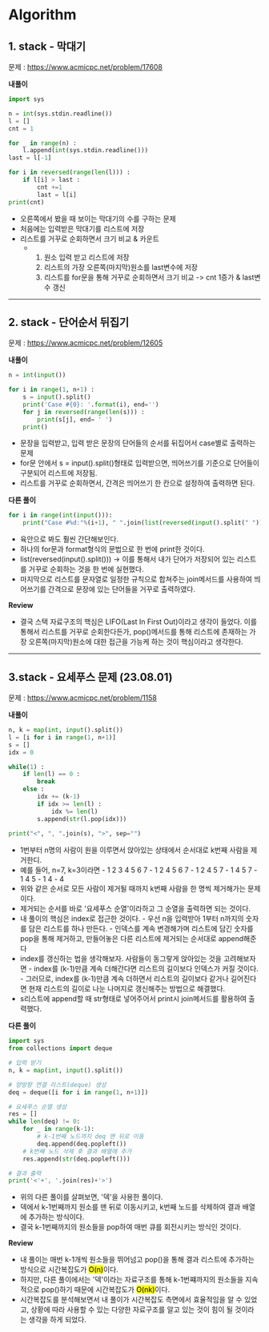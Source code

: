 # Algorithm

## 1. stack - 막대기

문제 : https://www.acmicpc.net/problem/17608

**내풀이**
```python
import sys

n = int(sys.stdin.readline())
l = []
cnt = 1

for _ in range(n) :
    l.append(int(sys.stdin.readline()))
last = l[-1]

for i in reversed(range(len(l))) :
    if l[i] > last :
        cnt +=1
        last = l[i]
print(cnt)
```

- 오른쪽에서 봤을 때 보이는 막대기의 수를 구하는 문제
- 처음에는 입력받은 막대기를 리스트에 저장
- 리스트를 거꾸로 순회하면서 크기 비교 & 카운트
  - 1. 원소 입력 받고 리스트에 저장
    2. 리스트의 가장 오른쪽(마지막)원소를 last변수에 저장
    3. 리스트를 for문을 통해 거꾸로 순회하면서 크기 비교 -> cnt 1증가 & last변수 갱신
***

## 2. stack - 단어순서 뒤집기

문제 : https://www.acmicpc.net/problem/12605

**내풀이**
```python
n = int(input())

for i in range(1, n+1) :
    s = input().split()
    print('Case #{0}: '.format(i), end='')
    for j in reversed(range(len(s))) :
        print(s[j], end= ' ')
    print()
```

- 문장을 입력받고, 입력 받은 문장의 단어들의 순서를 뒤집어서 case별로 출력하는 문제
- for문 안에서 s = input().split()형태로 입력받으면, 띄어쓰기를 기준으로 단어들이 구분되어 리스트에 저장됨.
- 리스트를 거꾸로 순회하면서, 간격은 띄어쓰기 한 칸으로 설정하여 출력하면 된다.

**다른 풀이**
```python
for i in range(int(input())):
    print("Case #%d:"%(i+1), " ".join(list(reversed(input().split(" ")))))
```

- 육안으로 봐도 훨씬 간단해보인다.
- 하나의 for문과 format형식의 문법으로 한 번에 print한 것이다.
- list(reversed(input().split())) -> 이를 통해서 내가 단어가 저장되어 있는 리스트를 거꾸로 순회하는 것을 한 번에 실현했다.
- 마지막으로 리스트를 문자열로 일정한 규칙으로 합쳐주는 join메서드를 사용하여 띄어쓰기를 간격으로 문장에 있는 단어들을 거꾸로 출력하였다.

**Review**
- 결국 스택 자료구조의 핵심은 LIFO(Last In First Out)이라고 생각이 들었다. 이를 통해서 리스트를 거꾸로 순회한다든가, pop()메서드를 통해 리스트에 존재하는 가장 오른쪽(마지막)원소에 대한 접근을 가능케 하는 것이 핵심이라고 생각한다.

***

## 3.stack - 요세푸스 문제 (23.08.01)

문제 : https://www.acmicpc.net/problem/1158

**내풀이**
```python
n, k = map(int, input().split())
l = [i for i in range(1, n+1)]
s = []
idx = 0

while(1) :
    if len(l) == 0 :
        break
    else :
        idx += (k-1)
        if idx >= len(l) :
            idx %= len(l)
        s.append(str(l.pop(idx)))
        
print("<", ", ".join(s), ">", sep="")
```

- 1번부터 n명의 사람이 원을 이루면서 앉아있는 상태에서 순서대로 k번째 사람을 제거한디.
- 예를 들어, n=7, k=3이라면
      - 1 2 3 4 5 6 7
      - 1 2 4 5 6 7
      - 1 2 4 5 7
      - 1 4 5 7
      - 1 4 5
      - 1 4
      - 4
- 위와 같은 순서로 모든 사람이 제거될 때까지 k번째 사람을 한 명씩 제거해가는 문제이다.
- 제거되는 순서를 바로 '요세푸스 순열'이라하고 그 순열을 출력하면 되는 것이다.
- 내 풀이의 핵심은 index로 접근한 것이다.
      - 우선 n을 입력받아 1부터 n까지의 숫자를 담은 리스트를 하나 만든다.
      - 인덱스를 계속 변경해가며 리스트에 담긴 숫자를 pop을 통해 제거하고, 만들어놓은 다른 리스트에 제거되는 순서대로 append해준다
- index를 갱신하는 법을 생각해보자. 사람들이 동그랗게 앉아있는 것을 고려해보자면
      - index를 (k-1)만큼 계속 더해간다면 리스트의 길이보다 인덱스가 커질 것이다.
      - 그러므로, index를 (k-1)만큼 계속 더하면서 리스트의 길이보다 같거나 길어진다면 현재 리스트의 길이로 나눈 나머지로 갱신해주는 방법으로 해결했다.
- s리스트에 append할 때 str형태로 넣어주어서 print시 join메서드를 활용하여 출력했다.

**다른 풀이**
```python
import sys
from collections import deque

# 입력 받기
n, k = map(int, input().split())

# 양방향 연결 리스트(deque) 생성
deq = deque([i for i in range(1, n+1)])

# 요세푸스 순열 생성
res = []
while len(deq) != 0:
    for _ in range(k-1):
        # k-1번째 노드까지 deq 맨 뒤로 이동
        deq.append(deq.popleft())
    # k번째 노드 삭제 후 결과 배열에 추가
    res.append(str(deq.popleft()))

# 결과 출력
print('<'+', '.join(res)+'>')
```

- 위의 다른 풀이를 살펴보면, '덱'을 사용한 풀이다.
- 덱에서 k-1번째까지 원소를 맨 뒤로 이동시키고, k번째 노드를 삭제하여 결과 배열에 추가하는 방식이다.
- 결국 k-1번째까지의 원소들을 pop하여 매번 큐를 회전시키는 방식인 것이다.

**Review**
- 내 풀이는 매번 k-1개씩 원소들을 뛰어넘고 pop()을 통해 결과 리스트에 추가하는 방식으로 시간복잡도가 <mark>O(n)</mark>이다.
- 하지만, 다른 풀이에서는 '덱'이라는 자료구조를 통해 k-1번쨰까지의 원소들을 지속적으로 pop()하기 때문에 시간복잡도가 <mark>O(nk)</mark>이다.
- 시간복잡도를 분석해보면서 내 풀이가 시간복잡도 측면에서 효율적임을 알 수 있었고, 상황에 따라 사용할 수 있는 다양한 자료구조를 알고 있는 것이 힘이 될 것이라는 생각을 하게 되었다.



